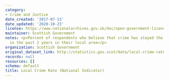 ```yaml
---
category:
- Crime and Justice
date_created: '2017-07-13'
date_updated: '2020-10-23'
license: https://www.nationalarchives.gov.uk/doc/open-government-licence/version/3/
maintainer: Scottish Government
notes: <p>Percent of respondents who believe that crime has stayed the same or reduced
  in the past 2 years in their local area</p>
organization: Scottish Government
original_dataset_link: http://statistics.gov.scot/data/local-crime-rate-national-indicator
records: null
resources: []
schema: default
title: Local Crime Rate (National Indicator)
---
```


